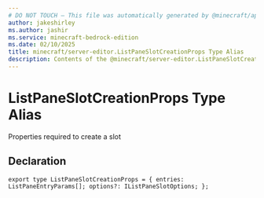 ```yaml
---
# DO NOT TOUCH — This file was automatically generated by @minecraft/api-docs-generator, to report problems file an issue at https://github.com/Mojang/minecraft-scripting-libraries
author: jakeshirley
ms.author: jashir
ms.service: minecraft-bedrock-edition
ms.date: 02/10/2025
title: minecraft/server-editor.ListPaneSlotCreationProps Type Alias
description: Contents of the @minecraft/server-editor.ListPaneSlotCreationProps type alias.
---
```

# ListPaneSlotCreationProps Type Alias

Properties required to create a slot

## Declaration
`export type ListPaneSlotCreationProps = {
    entries: ListPaneEntryParams[];
    options?: IListPaneSlotOptions;
};`
